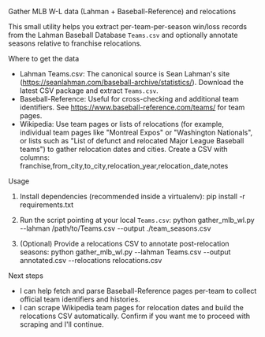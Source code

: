 Gather MLB W-L data (Lahman + Baseball-Reference) and relocations

This small utility helps you extract per-team-per-season win/loss records from
the Lahman Baseball Database `Teams.csv` and optionally annotate seasons
relative to franchise relocations.

Where to get the data
- Lahman Teams.csv: The canonical source is Sean Lahman's site (https://seanlahman.com/baseball-archive/statistics/). Download the latest CSV package and extract `Teams.csv`.
- Baseball-Reference: Useful for cross-checking and additional team identifiers. See https://www.baseball-reference.com/teams/ for team pages.
- Wikipedia: Use team pages or lists of relocations (for example, individual team pages like "Montreal Expos" or "Washington Nationals", or lists such as "List of defunct and relocated Major League Baseball teams") to gather relocation dates and cities. Create a CSV with columns: franchise,from_city,to_city,relocation_year,relocation_date,notes

Usage
1. Install dependencies (recommended inside a virtualenv):
   pip install -r requirements.txt

2. Run the script pointing at your local `Teams.csv`:
   python gather_mlb_wl.py --lahman /path/to/Teams.csv --output ./team_seasons.csv

3. (Optional) Provide a relocations CSV to annotate post-relocation seasons:
   python gather_mlb_wl.py --lahman Teams.csv --output annotated.csv --relocations relocations.csv

Next steps
- I can help fetch and parse Baseball-Reference pages per-team to collect official team identifiers and histories.
- I can scrape Wikipedia team pages for relocation dates and build the relocations CSV automatically. Confirm if you want me to proceed with scraping and I'll continue.
